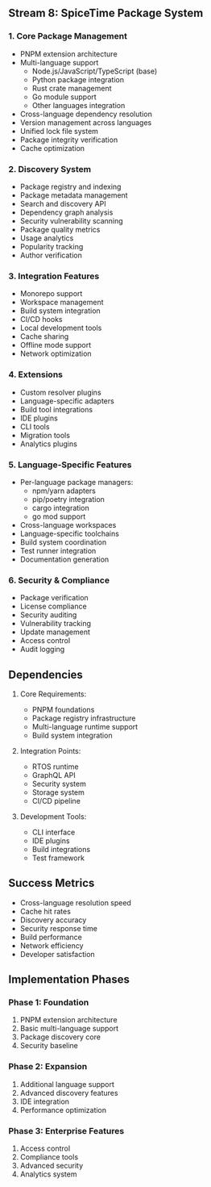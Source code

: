 ## Stream 8: SpiceTime Package System

### 1. Core Package Management
- PNPM extension architecture
- Multi-language support
  * Node.js/JavaScript/TypeScript (base)
  * Python package integration
  * Rust crate management
  * Go module support
  * Other languages integration
- Cross-language dependency resolution
- Version management across languages
- Unified lock file system
- Package integrity verification
- Cache optimization

### 2. Discovery System
- Package registry and indexing
- Package metadata management
- Search and discovery API
- Dependency graph analysis
- Security vulnerability scanning
- Package quality metrics
- Usage analytics
- Popularity tracking
- Author verification

### 3. Integration Features
- Monorepo support
- Workspace management
- Build system integration
- CI/CD hooks
- Local development tools
- Cache sharing
- Offline mode support
- Network optimization

### 4. Extensions
- Custom resolver plugins
- Language-specific adapters
- Build tool integrations
- IDE plugins
- CLI tools
- Migration tools
- Analytics plugins

### 5. Language-Specific Features
- Per-language package managers:
  * npm/yarn adapters
  * pip/poetry integration
  * cargo integration
  * go mod support
- Cross-language workspaces
- Language-specific toolchains
- Build system coordination
- Test runner integration
- Documentation generation

### 6. Security & Compliance
- Package verification
- License compliance
- Security auditing
- Vulnerability tracking
- Update management
- Access control
- Audit logging

## Dependencies

1. Core Requirements:
   - PNPM foundations
   - Package registry infrastructure
   - Multi-language runtime support
   - Build system integration

2. Integration Points:
   - RTOS runtime
   - GraphQL API
   - Security system
   - Storage system
   - CI/CD pipeline

3. Development Tools:
   - CLI interface
   - IDE plugins
   - Build integrations
   - Test framework

## Success Metrics
- Cross-language resolution speed
- Cache hit rates
- Discovery accuracy
- Security response time
- Build performance
- Network efficiency
- Developer satisfaction

## Implementation Phases

### Phase 1: Foundation
1. PNPM extension architecture
2. Basic multi-language support
3. Package discovery core
4. Security baseline

### Phase 2: Expansion
1. Additional language support
2. Advanced discovery features
3. IDE integration
4. Performance optimization

### Phase 3: Enterprise Features
1. Access control
2. Compliance tools
3. Advanced security
4. Analytics system
